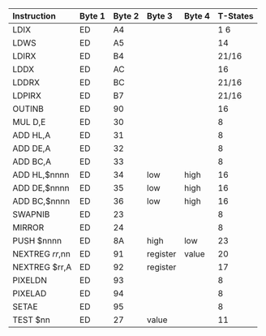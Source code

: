 | Instruction     | Byte 1 | Byte 2 | Byte 3   | Byte 4 | T-States |
|:----------------|:-------|:-------|:---------|:-------|:---------|
| LDIX            | ED     | A4     |          |        | 1 6      |
| LDWS            | ED     | A5     |          |        | 14       |
| LDIRX           | ED     | B4     |          |        | 21/16    |
| LDDX            | ED     | AC     |          |        | 16       |
| LDDRX           | ED     | BC     |          |        | 21/16    |
| LDPIRX          | ED     | B7     |          |        | 21/16    |
| OUTINB          | ED     | 90     |          |        | 16       |
| MUL D,E         | ED     | 30     |          |        | 8        |
| ADD HL,A        | ED     | 31     |          |        | 8        |
| ADD DE,A        | ED     | 32     |          |        | 8        |
| ADD BC,A        | ED     | 33     |          |        | 8        |
| ADD HL,$nnnn    | ED     | 34     | low      | high   | 16       |
| ADD DE,$nnnn    | ED     | 35     | low      | high   | 16       |
| ADD BC,$nnnn    | ED     | 36     | low      | high   | 16       |
| SWAPNIB         | ED     | 23     |          |        | 8        |
| MIRROR          | ED     | 24     |          |        | 8        |
| PUSH $nnnn      | ED     | 8A     | high     | low    | 23       |
| NEXTREG $rr,$nn | ED     | 91     | register | value  | 20       |
| NEXTREG $rr,A   | ED     | 92     | register |        | 17       |
| PIXELDN         | ED     | 93     |          |        | 8        |
| PIXELAD         | ED     | 94     |          |        | 8        |
| SETAE           | ED     | 95     |          |        | 8        |
| TEST  $nn       | ED     | 27     | value    |        | 11       |
